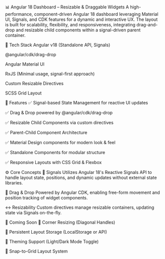 📊 Angular 18 Dashboard – Resizable & Draggable Widgets
A high-performance, component-driven Angular 18 dashboard leveraging Material UI, Signals, and CDK features for a dynamic and interactive UX. The layout is built for scalability, flexibility, and responsiveness, integrating drag-and-drop and resizable child components within a signal-driven parent container.

🚀 Tech Stack
Angular v18 (Standalone API, Signals)

@angular/cdk/drag-drop

Angular Material UI

RxJS (Minimal usage, signal-first approach)

Custom Resizable Directives

SCSS Grid Layout

🧩 Features
✅ Signal-based State Management for reactive UI updates

✅ Drag & Drop powered by @angular/cdk/drag-drop

✅ Resizable Child Components via custom directives

✅ Parent-Child Component Architecture

✅ Material Design components for modern look & feel

✅ Standalone Components for modular structure

✅ Responsive Layouts with CSS Grid & Flexbox


⚙️ Core Concepts
🧠 Signals
Utilizes Angular 18's Reactive Signals API to handle layout state, positions, and dynamic updates without external state libraries.

🎯 Drag & Drop
Powered by Angular CDK, enabling free-form movement and position tracking of widget components.

↔️ Resizability
Custom directives manage resizable containers, updating state via Signals on-the-fly.

🧪 Coming Soon
🔄 Corner Resizing (Diagonal Handles)

💾 Persistent Layout Storage (LocalStorage or API)

🎨 Theming Support (Light/Dark Mode Toggle)

📐 Snap-to-Grid Layout System
